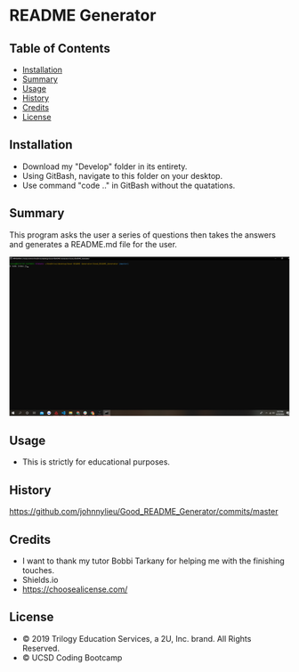 # README Generator

## Table of Contents

* [Installation](#installation)
* [Summary](#summary)
* [Usage](#usage)
* [History](#history)
* [Credits](#credits)
* [License](#license)


## Installation

* Download my "Develop" folder in its entirety.
* Using GitBash, navigate to this folder on your desktop.
* Use command "code .." in GitBash without the quatations.

## Summary

This program asks the user a series of questions then takes the answers and generates a README.md file for the user.

![alt text](readmegenerator.gif "Application Img1")

## Usage

* This is strictly for educational purposes.

## History

https://github.com/johnnylieu/Good_README_Generator/commits/master

## Credits

* I want to thank my tutor Bobbi Tarkany for helping me with the finishing touches.
* Shields.io
* https://choosealicense.com/



## License
 
* © 2019 Trilogy Education Services, a 2U, Inc. brand. All Rights Reserved.
* © UCSD Coding Bootcamp
